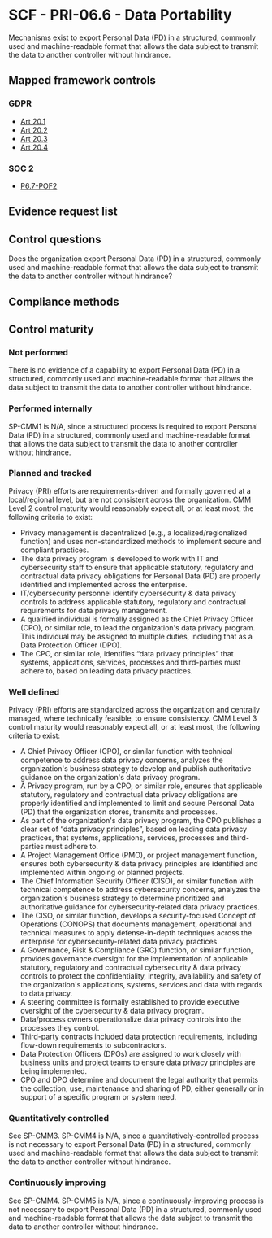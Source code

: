 # SCF - PRI-06.6 - Data Portability
Mechanisms exist to export Personal Data (PD) in a structured, commonly used and machine-readable format that allows the data subject to transmit the data to another controller without hindrance.
## Mapped framework controls
### GDPR
- [Art 20.1](../gdpr/art20.md#Article-201)
- [Art 20.2](../gdpr/art20.md#Article-202)
- [Art 20.3](../gdpr/art20.md#Article-203)
- [Art 20.4](../gdpr/art20.md#Article-204)

### SOC 2
- [P6.7-POF2](../soc2/p67-pof2.md)

## Evidence request list


## Control questions
Does the organization export Personal Data (PD) in a structured, commonly used and machine-readable format that allows the data subject to transmit the data to another controller without hindrance?

## Compliance methods


## Control maturity
### Not performed
There is no evidence of a capability to export Personal Data (PD) in a structured, commonly used and machine-readable format that allows the data subject to transmit the data to another controller without hindrance.

### Performed internally
SP-CMM1 is N/A, since a structured process is required to export Personal Data (PD) in a structured, commonly used and machine-readable format that allows the data subject to transmit the data to another controller without hindrance.

### Planned and tracked
Privacy (PRI) efforts are requirements-driven and formally governed at a local/regional level, but are not consistent across the organization. CMM Level 2 control maturity would reasonably expect all, or at least most, the following criteria to exist:
- Privacy management is decentralized (e.g., a localized/regionalized function) and uses non-standardized methods to implement secure and compliant practices.
- The data privacy program is developed to work with IT and cybersecurity staff to ensure that applicable statutory, regulatory and contractual data privacy obligations for Personal Data (PD) are properly identified and implemented across the enterprise.
- IT/cybersecurity personnel identify cybersecurity & data privacy controls to address applicable statutory, regulatory and contractual requirements for data privacy management.
- A qualified individual is formally assigned as the Chief Privacy Officer (CPO), or similar role, to lead the organization's data privacy program. This individual may be assigned to multiple duties, including that as a Data Protection Officer (DPO).
- The CPO, or similar role, identifies “data privacy principles” that systems, applications, services, processes and third-parties must adhere to, based on leading data privacy practices.

### Well defined
Privacy (PRI) efforts are standardized across the organization and centrally managed, where technically feasible, to ensure consistency. CMM Level 3 control maturity would reasonably expect all, or at least most, the following criteria to exist:
- A Chief Privacy Officer (CPO), or similar function with technical competence to address data privacy concerns, analyzes the organization's business strategy to develop and publish authoritative guidance on the organization's data privacy program.
- A Privacy program, run by a CPO, or similar role, ensures that applicable statutory, regulatory and contractual data privacy obligations are properly identified and implemented to limit and secure Personal Data (PD) that the organization stores, transmits and processes.
- As part of the organization's data privacy program, the CPO publishes a clear set of “data privacy principles”, based on leading data privacy practices, that systems, applications, services, processes and third-parties must adhere to.
- A Project Management Office (PMO), or project management function, ensures both cybersecurity & data privacy principles are identified and implemented within ongoing or planned projects.
- The Chief Information Security Officer (CISO), or similar function with technical competence to address cybersecurity concerns, analyzes the organization's business strategy to determine prioritized and authoritative guidance for cybersecurity-related data privacy practices.
- The CISO, or similar function, develops a security-focused Concept of Operations (CONOPS) that documents management, operational and technical measures to apply defense-in-depth techniques across the enterprise for cybersecurity-related data privacy practices.
- A Governance, Risk & Compliance (GRC) function, or similar function, provides governance oversight for the implementation of applicable statutory, regulatory and contractual cybersecurity & data privacy controls to protect the confidentiality, integrity, availability and safety of the organization's applications, systems, services and data with regards to data privacy.
- A steering committee is formally established to provide executive oversight of the cybersecurity & data privacy program.
- Data/process owners operationalize data privacy controls into the processes they control.
- Third-party contracts included data protection requirements, including flow-down requirements to subcontractors.
- Data Protection Officers (DPOs) are assigned to work closely with business units and project teams to ensure data privacy principles are being implemented.
- CPO and DPO determine and document the legal authority that permits the collection, use, maintenance and sharing of PD, either generally or in support of a specific program or system need.

### Quantitatively controlled
See SP-CMM3. SP-CMM4 is N/A, since a quantitatively-controlled process is not necessary to export Personal Data (PD) in a structured, commonly used and machine-readable format that allows the data subject to transmit the data to another controller without hindrance.

### Continuously improving
See SP-CMM4. SP-CMM5 is N/A, since a continuously-improving process is not necessary to export Personal Data (PD) in a structured, commonly used and machine-readable format that allows the data subject to transmit the data to another controller without hindrance.
